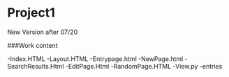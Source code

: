 # Project1
New Version after 07/20


###Work content

-Index.HTML
-Layout.HTML
-Entrypage.html
-NewPage.html
-SearchResults.Html
-EditPage.Html
-RandomPage.HTML
-View.py
-entries
